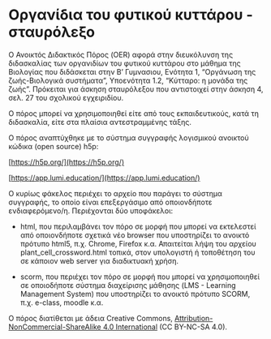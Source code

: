 # Οργανίδια του φυτικού κυττάρου - σταυρόλεξο

Ο Ανοικτός Διδακτικός Πόρος (OER) αφορά στην διευκόλυνση της διδασκαλίας των οργανιδίων του φυτικού κυττάρου στο μάθημα της Βιολογίας που διδάσκεται στην Β’ Γυμνασιου, Ενότητα 1, “Οργάνωση της ζωής-Βιολογικά συστήματα”, Υποενότητα 1.2, “Κύτταρο: η μονάδα της ζωής”. Πρόκειται για άσκηση σταυρόλεξου που αντιστοιχεί στην άσκηση 4, σελ. 27 του σχολικού εγχειριδίου.

  

Ο πόρος μπορεί να χρησιμοποιηθεί είτε από τους εκπαιδευτικούς, κατά τη διδασκαλία, είτε στα πλαίσια αντεστραμμένης τάξης.

  

Ο πόρος αναπτύχθηκε με το σύστημα συγγραφής λογισμικού ανοικτού κώδικα (open source) h5p:

[https://h5p.org/](https://h5p.org/)

[https://app.lumi.education/](https://app.lumi.education/)

  

Ο κυρίως φάκελος περιέχει το αρχείο που παράγει το σύστημα συγγραφής, το οποίο είναι επεξεργάσιμο από οποιονδήποτε ενδιαφερόμενο/η. Περιέχονται δύο υποφάκελοι:

-   html, που περιλαμβάνει τον πόρο σε μορφή που μπορεί να εκτελεστεί από οποιονδήποτε σχετικά νέο browser που υποστηρίζει το ανοικτό πρότυπο html5, π.χ. Chrome, Firefox κ.α. Απαιτείται λήψη του αρχείου plant_cell_crossword.html τοπικά, στον υπολογιστή ή τοποθέτηση του σε κάποιον web server για διαδικτυακή χρήση.
    
-   scorm, που περιέχει τον πόρο σε μορφή που μπορεί να χρησιμοποιηθεί σε οποιοδήποτε σύστημα διαχείρισης μάθησης (LMS - Learning Management System) που υποστηρίζει το ανοικτό πρότυπο SCORM, π.χ. e-class, moodle κ.α.
    

  

Ο πόρος διατίθεται με άδεια Creative Commons, [Attribution-NonCommercial-ShareAlike 4.0 International](http://creativecommons.org/licenses/by-nc-sa/4.0) (CC BY-NC-SA 4.0).
